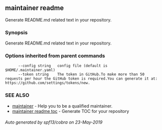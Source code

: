 ## maintainer readme

Generate README.md related text in your repository.

### Synopsis


Generate README.md related text in your repository.

### Options inherited from parent commands

```
      --config string   config file (default is $HOME/.maintainer.yaml)
      --token string    The token in GitHub.To make more than 50 requests per hour the GitHub token is required.You can generate it at: https://github.com/settings/tokens/new.
```

### SEE ALSO
* [maintainer](maintainer.md)	 - Help you to be a qualified maintainer.
* [maintainer readme toc](maintainer_readme_toc.md)	 - Generate TOC for your repository

###### Auto generated by spf13/cobra on 23-May-2019
